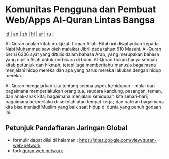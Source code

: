 # Komunitas Pengguna dan Pembuat Web/Apps Al-Quran Lintas Bangsa
[id](README.md) | [en](README.en.md) | [zh](README.zh.md) | [hi](README.hi.md) | [ur](README.ur.md) | [ru](README.ru.md) | 

Al-Quran adalah kitab mukjizat, firman Allah. Kitab ini diwahyukan kepada Nabi Muhammad saw oleh malaikat Jibril pada tahun 610 Masehi. Al-Quran berisi 6236 ayat yang ditulis dalam bahasa Arab, yang merupakan bahasa yang dipilih Allah untuk berbicara di bumi. Al-Quran bukan hanya sebuah kitab petunjuk dan hikmah, tetapi juga memberitahu manusia bagaimana menjalani hidup mereka dan apa yang harus mereka lakukan dengan hidup mereka.

Al-Quran mengajarkan kita tentang semua aspek kehidupan - mulai dari bagaimana memperlakukan orang tua, saudara kandung, pasangan, teman, dan anak-anak kita; bagaimana menjalani kehidupan kita sehari-hari; bagaimana berperilaku di sekolah atau tempat kerja; dan bahkan bagaimana kita bisa menjadi Muslim yang baik saat hidup di dunia yang penuh godaan ini.

## Petunjuk Pandaftaran Jaringan Global

- formulir dapat diisi di halaman : https://sites.google.com/view/quran-web-network
- fork [quran web network](https://github.com/quran-web-online/alquran-30juz.netlify.app/fork)
<!---
quran-web-online/quran-web-online is a ✨ special ✨ repository because its `README.md` (this file) appears on your GitHub profile.
You can click the Preview link to take a look at your changes.
--->
